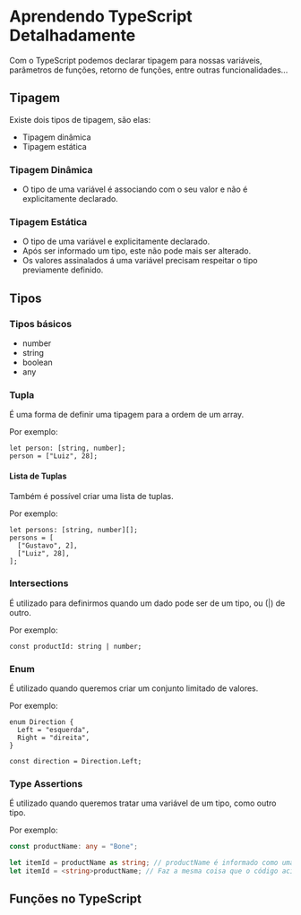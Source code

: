 # Aprendendo TypeScript Detalhadamente

Com o TypeScript podemos declarar tipagem para nossas variáveis, parâmetros de funções, retorno de funções, entre outras funcionalidades...

## Tipagem

Existe dois tipos de tipagem, são elas:

- Tipagem dinâmica
- Tipagem estática

### Tipagem Dinâmica

- O tipo de uma variável é associando com o seu valor e não é explicitamente declarado.

### Tipagem Estática

- O tipo de uma variável e explicitamente declarado.
- Após ser informado um tipo, este não pode mais ser alterado.
- Os valores assinalados á uma variável precisam respeitar o tipo previamente definido.

## Tipos

### Tipos básicos

- number
- string
- boolean
- any

### Tupla

É uma forma de definir uma tipagem para a ordem de um array.

Por exemplo:

```tsx
let person: [string, number];
person = ["Luiz", 28];
```

#### Lista de Tuplas

Também é possível criar uma lista de tuplas.

Por exemplo:

```tsx
let persons: [string, number][];
persons = [
  ["Gustavo", 2],
  ["Luiz", 28],
];
```

### Intersections

É utilizado para definirmos quando um dado pode ser de um tipo, ou (|) de outro.

Por exemplo:

```tsx
const productId: string | number;
```

### Enum

É utilizado quando queremos criar um conjunto limitado de valores.

Por exemplo:

```tsx
enum Direction {
  Left = "esquerda",
  Right = "direita",
}

const direction = Direction.Left;
```

### Type Assertions

É utilizado quando queremos tratar uma variável de um tipo, como outro tipo.

Por exemplo:

```ts
const productName: any = "Bone";

let itemId = productName as string; // productName é informado como uma string, e itemId é uma string, e não any.
let itemId = <string>productName; // Faz a mesma coisa que o código acima /\.
```

## Funções no TypeScript
